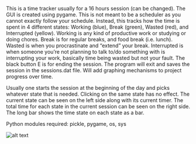 This is a time tracker usually for a 16 hours session (can be changed). The GUI is created using pygame. This is not meant to be a scheduler as you cannot exactly follow your schedule. Instead, this tracks how the time is spent in 4 different states: Working (blue), Break (green), Wasted (red), and Interrupted (yellow). Working is any kind of productive work or studying or doing chores. Break is for regular breaks, and food break (i.e. lunch). Wasted is when you procrastinate and “extend” your break. Interrupted is when someone you’re not planning to talk to/do something with is interrupting your work, basically time being wasted but not your fault. The black button E is for ending the session. The program will exit and saves the session in the sessions.dat file. Will add graphing mechanisms to project progress over time.

Usually one starts the session at the beginning of the day and picks whatever state that is needed. Clicking on the same state has no effect. The current state can be seen on the left side along with its current timer. The total time for each state in the current session can be seen on the right side. The long bar shows the time state on each state as a bar.

Python modules required: pickle, pygame, os, sys

![alt text](https://raw.githubusercontent.com/moustafa2121/PHTimeTracker/blob/master/Sample.PNG)
